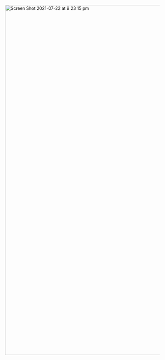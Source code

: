 <img width="1140" alt="Screen Shot 2021-07-22 at 9 23 15 pm" src="https://user-images.githubusercontent.com/83072963/126632017-edf2d72c-ccfd-4acc-8f5f-5911a4297307.png">
